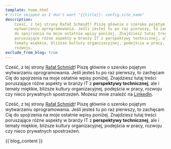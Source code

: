 ```yaml
---
template: home.html
# title skipped as I don't want "{{title}}: config.site_name"
description:
    Cześć, z tej strony Rafał Schmidt! Piszę głównie o szeroko pojętym
    wytwarzaniu oprogramowania. Jeśli jesteś tu po raz pierwszy, to zachęcam Cię
    do spojrzenia na moje ostatnie wpisy poniżej. Znajdziesz tutaj treści
    poruszające różne aspekty w branży IT z perspektywy technicznej, ale i
    tematy miękkie, bliższe kultury organizacyjnej, podejścia w pracy, czy
    rozwoju.
exclude_from_blog: true
---
```


<!-- markdownlint-disable -->
<div class="welcome desktop" markdown="1">
<!-- markdownlint-restore -->

Cześć, z tej strony [Rafał Schmidt](o-mnie.md)! Piszę głównie o szeroko pojętym
wytwarzaniu oprogramowania. Jeśli jesteś tu po raz pierwszy, to zachęcam Cię do
spojrzenia na moje ostatnie wpisy poniżej. Znajdziesz tutaj treści poruszające
różne aspekty w branży IT z **perspektywy technicznej**, ale i tematy miękkie,
bliższe kultury organizacyjnej, podejścia w pracy, rozwoju czy nieco prywatnych
spostrzeżeń. Możesz mnie znaleźć na
[LinkedIn](https://www.linkedin.com/in/rafalschmidt/).

<!-- markdownlint-disable -->
</div>
<!-- markdownlint-restore -->

<!-- markdownlint-disable -->
<div class="welcome mobile" markdown="1">
<!-- markdownlint-restore -->

Cześć, z tej strony [Rafał Schmidt](o-mnie.md)! Piszę głównie o szeroko pojętym
wytwarzaniu oprogramowania. Jeśli jesteś tu po raz pierwszy, to zachęcam Cię do
spojrzenia na moje ostatnie wpisy poniżej. Znajdziesz tutaj treści poruszające
różne aspekty w branży IT z **perspektywy technicznej**, ale i tematy miękkie,
bliższe kultury organizacyjnej, podejścia w pracy, rozwoju czy nieco prywatnych
spostrzeżeń.

<!-- markdownlint-disable -->
</div>
<!-- markdownlint-restore -->

<!-- TODO: couldn't manage to move it to .html so that I've added padding to welcome -->

{{ blog_content }}

